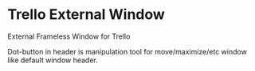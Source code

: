 # Trello External Window
External Frameless Window for Trello

Dot-button in header is manipulation tool for move/maximize/etc window like default window header.
